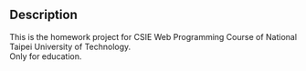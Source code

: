 ## Description
This is the homework project for CSIE Web Programming Course of National Taipei University of Technology.
<br />
Only for education.
